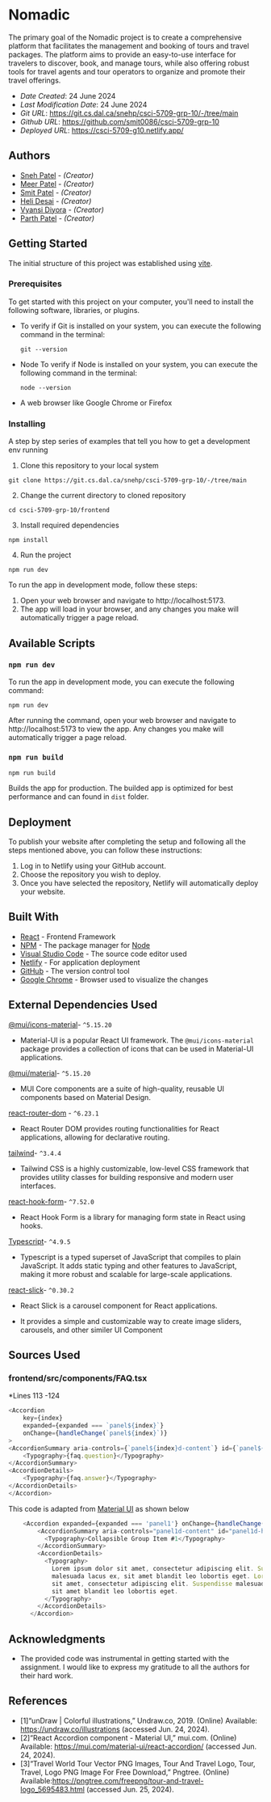 # Nomadic
The primary goal of the Nomadic project is to create a comprehensive platform that facilitates the management and booking of tours and travel packages. The platform aims to provide an easy-to-use interface for travelers to discover, book, and manage tours, while also offering robust tools for travel agents and tour operators to organize and promote their travel offerings.


* *Date Created*: 24 June 2024
* *Last Modification Date*: 24 June 2024
* *Git URL*: <https://git.cs.dal.ca/snehp/csci-5709-grp-10/-/tree/main>
* *Github URL*: <https://github.com/smit0086/csci-5709-grp-10>
* *Deployed URL*: <https://csci-5709-g10.netlify.app/>


## Authors

* [Sneh Patel](mailto:sn372821@dal.ca) - *(Creator)*
* [Meer Patel](mailto:mr418607@dal.ca) - *(Creator)*
* [Smit Patel](mailto:Smit.patel@dal.ca) - *(Creator)*
* [Heli Desai](mailto:Helidesai8@dal.ca) - *(Creator)*
* [Vyansi Diyora](mailto:sn372821@dal.ca) - *(Creator)*
* [Parth Patel](mailto:pr410642@dal.ca) - *(Creator)*


## Getting Started

The initial structure of this project was established using [vite](https://vitejs.dev/guide/).

### Prerequisites
To get started with this project on your computer, you'll need to install the following software, libraries, or plugins.

* To verify if Git is installed on your system, you can execute the following command in the terminal:
    ```
    git --version
    ```
* Node
    To verify if Node is installed on your system, you can execute the following command in the terminal:
    ```
    node --version
    ```
* A web browser like Google Chrome or Firefox


### Installing

A step by step series of examples that tell you how to get a development env running

1. Clone this repository to your local system

```
git clone https://git.cs.dal.ca/snehp/csci-5709-grp-10/-/tree/main
```

2. Change the current directory to cloned repository

```
cd csci-5709-grp-10/frontend
```

3. Install required dependencies

```
npm install
```

4. Run the project

```
npm run dev
```

To run the app in development mode, follow these steps:
1. Open your web browser and navigate to http://localhost:5173.
2. The app will load in your browser, and any changes you make will automatically trigger a page reload.

## Available Scripts

### `npm run dev`
To run the app in development mode, you can execute the following command:
```
npm run dev
```
After running the command, open your web browser and navigate to http://localhost:5173 to view the app. Any changes you make will automatically trigger a page reload.

### `npm run build `
```
npm run build
```
Builds the app for production. The builded app is optimized for best performance and can found in `dist` folder.

## Deployment

To publish your website after completing the setup and following all the steps mentioned above, you can follow these instructions:

1. Log in to Netlify using your GitHub account.
2. Choose the repository you wish to deploy.
3. Once you have selected the repository, Netlify will automatically deploy your website.

## Built With

* [React](https://reactjs.org/) - Frontend Framework
* [NPM](https://www.npmjs.com/) - The package manager for  [Node](https://nodejs.org/)
* [Visual Studio Code](https://code.visualstudio.com/download) - The source code editor used
* [Netlify](https://www.netlify.com/) - For application deployment
* [GitHub](https://github.com/) - The version control tool
* [Google Chrome](https://www.google.com/intl/en_in/chrome/) - Browser used to visualize the changes

## External Dependencies Used
[@mui/icons-material](https://mui.com/material-ui/material-icons/)- `^5.15.20`
- Material-UI is a popular React UI framework. The `@mui/icons-material` package provides a collection of icons that can be used in Material-UI applications.

[@mui/material](https://mui.com/components/)- `^5.15.20`
- MUI Core components are a suite of high-quality, reusable UI components based on Material Design.

[react-router-dom](https://reactrouter.com/) - `^6.23.1`
- React Router DOM provides routing functionalities for React applications, allowing for declarative routing.

[tailwind](https://tailwindcss.com/)- `^3.4.4`
- Tailwind CSS is a highly customizable, low-level CSS framework that provides utility classes for building responsive and modern user interfaces.

[react-hook-form](https://react-hook-form.com/)- `^7.52.0`
 * React Hook Form is a library for managing form state in React using hooks.

[Typescript](https://www.typescriptlang.org)- `^4.9.5`
- Typescript is a typed superset of JavaScript that compiles to plain JavaScript. It adds static typing and other features to JavaScript, making it more robust and scalable for large-scale applications.

[react-slick](https://www.npmjs.com/package/react-slick)- `^0.30.2`
-   React Slick is a carousel component for React applications.
 * It provides a simple and customizable way to create image sliders, carousels, and other similer UI Component 

## Sources Used
### frontend/src/components/FAQ.tsx
*Lines 113 -124
```js
<Accordion
    key={index}
    expanded={expanded === `panel${index}`}
    onChange={handleChange(`panel${index}`)}
>
<AccordionSummary aria-controls={`panel${index}d-content`} id={`panel${index}d-header`}>
    <Typography>{faq.question}</Typography>
</AccordionSummary>
<AccordionDetails>
    <Typography>{faq.answer}</Typography>
</AccordionDetails>
</Accordion>
```
This code is adapted from [Material UI](https://mui.com/material-ui/react-accordion/) as shown below
```js
    <Accordion expanded={expanded === 'panel1'} onChange={handleChange('panel1')}>
        <AccordionSummary aria-controls="panel1d-content" id="panel1d-header">
          <Typography>Collapsible Group Item #1</Typography>
        </AccordionSummary>
        <AccordionDetails>
          <Typography>
            Lorem ipsum dolor sit amet, consectetur adipiscing elit. Suspendisse
            malesuada lacus ex, sit amet blandit leo lobortis eget. Lorem ipsum dolor
            sit amet, consectetur adipiscing elit. Suspendisse malesuada lacus ex,
            sit amet blandit leo lobortis eget.
          </Typography>
        </AccordionDetails>
      </Accordion>
```

## Acknowledgments
* The provided code was instrumental in getting started with the assignment. I would like to express my gratitude to all the authors for their hard work.

## References

- [1]“unDraw | Colorful illustrations,” Undraw.co, 2019. (Online) Available: https://undraw.co/illustrations (accessed Jun. 24, 2024).
- [2]“React Accordion component - Material UI,” mui.com. (Online)  Available: https://mui.com/material-ui/react-accordion/ (accessed Jun. 24, 2024).
- [3]“Travel World Tour Vector PNG Images, Tour And Travel Logo, Tour, Travel, Logo PNG Image For Free Download,” Pngtree. (Online) Available:https://pngtree.com/freepng/tour-and-travel-logo_5695483.html (accessed Jun. 25, 2024).
